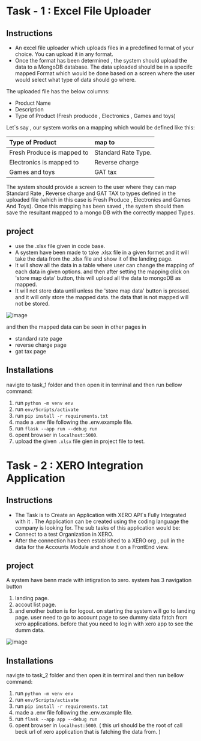 
# Task - 1 : Excel File Uploader

## Instructions
- An excel file uploader which uploads files in a predefined format of your choice. You can upload it in any format.
- Once the format has been determined , the system  should upload the data to a MongoDB database. The data uploaded should be in a specifc mapped Format which would be done based on a screen where the user would select what type of data should go where. 

The uploaded file has the below columns:
- Product Name
- Description
- Type of Product (Fresh producde , Electronics , Games and toys)

Let`s say , our system works on a mapping which would be defined like this:

|  Type of Product | map to              |
| :----------------| :-------------------|
| Fresh Produce is mapped to | Standard Rate Type. |
| Electronics is mapped to   | Reverse charge |
| Games and toys             | GAT tax |

The system should provide a screen to the user where they can map Standard Rate , Reverse charge and GAT
TAX to types defined in the uploaded file (which in this case is Fresh Produce , Electronics and Games And
Toys).
Once this mapping has been saved , the system should then save the resultant mapped to a mongo DB with the
correctly mapped Types.

## project
- use the .xlsx file given in code base.
- A system have been made to take .xlsx file in a given formet and it will take the data from the .xlsx file and show it of the landing page.
- It will show all the data in a table where user can change the mapping of each data in given options. and then after setting the mapping click on 'store map data' button, this will upload all the data to mongoDB as mapped. 
- It will not store data until unless the 'store map data' button is pressed. and it will only store the mapped data. the data that is not mapped will not be stored.

![image](https://github.com/TafhimFaisal/tax_star/assets/39499963/0180b1e0-6a1b-4783-bfd4-73a979336176)

and then the mapped data can be seen in other pages in
- standard rate page
- reverse charge page
- gat tax page

## Installations
navigte to task_1 folder and then open it in terminal 
and then run bellow command:

1. run ` python -m venv env `
2. run ` env/Scripts/activate `
3. run ` pip install -r requirements.txt `
4. made a .env file following the .env.example file.
5. run ` flask --app run --debug run `
6. opent browser in `localhost:5000`.
7. upload the given `.xlsx` file gien in project file to test.


# Task - 2 : XERO Integration Application
## Instructions
- The Task is to Create an Application with XERO API`s Fully Integrated with it . The Application can be created
using the coding language the company is looking for. The sub tasks of this application would be:
- Connect to a test Organization in XERO.
- After the connection has been established to a XERO org , pull in the data for the Accounts Module and show it
on a FrontEnd view.

## project
A system have benn made with intigration to xero. system has 3 navigation button 
1. landing page.
2. accout list page.
3. and enother button is for logout.
on starting the system will go to landing page. user need to go to account page to see dummy data fatch from xero applications.
before that you need to login with xero app to see the dumm data.

![image](https://github.com/TafhimFaisal/tax_star/assets/39499963/01354924-13d9-4fa0-ac2a-c26b24ef59f2)

## Installations
navigte to task_2 folder and then open it in terminal 
and then run bellow command:

1. run ` python -m venv env `
2. run ` env/Scripts/activate `
3. run ` pip install -r requirements.txt `
4. made a .env file following the .env.example file.
5. run ` flask --app app --debug run `
6. opent browser in `localhost:5000`. ( this url should be the root of call beck url of xero application that is fatching the data from. )



